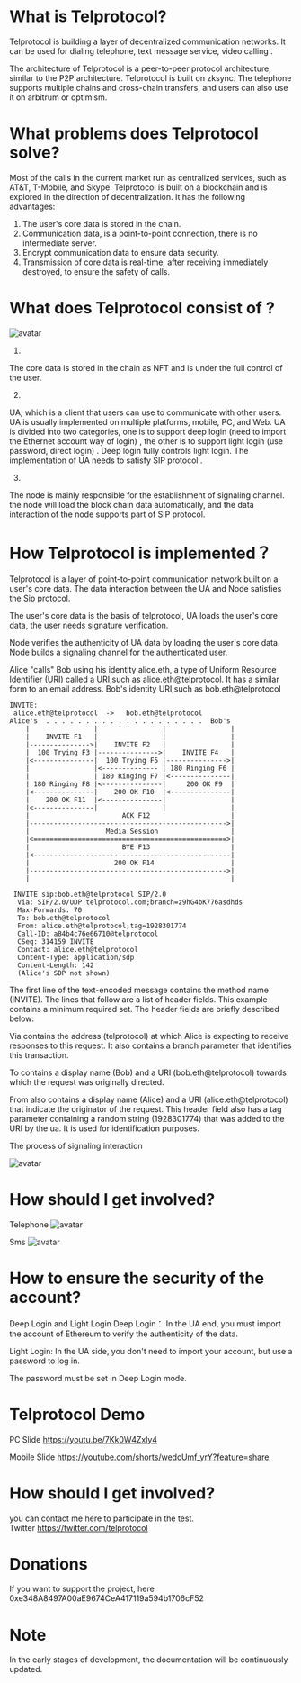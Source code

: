 # What is Telprotocol?

Telprotocol is building a layer of decentralized communication networks. It can be used for dialing telephone, text message service, video calling .

The architecture of Telprotocol is a peer-to-peer protocol architecture, similar to the P2P architecture. Telprotocol is built on zksync. The telephone supports multiple chains and cross-chain transfers, and users can also use it on arbitrum or optimism.


# What problems does Telprotocol solve?

Most of the calls in the current market run as centralized services, such as AT&T, T-Mobile, and Skype.
Telprotocol is built on a blockchain and is explored in the direction of decentralization. It has the following advantages:

1. The user's core data is stored in the chain.
2. Communication data, is a point-to-point connection, there is no intermediate server.
3. Encrypt communication data to ensure data security.
4. Transmission of core data is real-time, after receiving immediately destroyed, to ensure the safety of calls.


# What does Telprotocol consist of ?

![avatar](/tel.png)

1. 
The core data is stored in the chain as NFT and is under the full control of the user.

2. 
UA, which is a client that users can use to communicate with other users. UA is usually implemented on multiple platforms, mobile, PC, and Web.
UA is divided into two categories, one is to support deep login (need to import the Ethernet account way of login) , the other is to support light login (use password, direct login) .
Deep login fully controls light login. The implementation of UA needs to satisfy SIP protocol .

3. 
The node is mainly responsible for the establishment of signaling channel. the node will load the block chain data automatically, and the data interaction of the node supports part of SIP protocol.


# How Telprotocol is implemented？

Telprotocol is a layer of point-to-point communication network built on a user's core data. The data interaction between the UA and Node satisfies the Sip protocol.

The user's core data is the basis of telprotocol, UA loads the user's core data, the user needs signature verification.

Node verifies the authenticity of UA data by loading the user's core data. Node builds a signaling channel for the authenticated user.

Alice "calls" Bob using his identity alice.eth, a type of Uniform Resource
   Identifier (URI) called a URI,such as alice.eth@telprotocol.
    It has a similar form to an email address.
    Bob's identity URI,such as bob.eth@telprotocol

    INVITE:
     alice.eth@telprotocol  ->   bob.eth@telprotocol
    Alice's  . . . . . . . . . . . . . . . . . . . .  Bob's
        |                |                |                |
        |    INVITE F1   |                |                |
        |--------------->|    INVITE F2   |                |
        |  100 Trying F3 |--------------->|    INVITE F4   |
        |<---------------|  100 Trying F5 |--------------->|
        |                |<-------------- | 180 Ringing F6 |
        |                | 180 Ringing F7 |<---------------|
        | 180 Ringing F8 |<---------------|     200 OK F9  |
        |<---------------|    200 OK F10  |<---------------|
        |    200 OK F11  |<---------------|                |
        |<---------------|                |                |
        |                       ACK F12                    |
        |------------------------------------------------->|
        |                   Media Session                  |
        |<================================================>|
        |                       BYE F13                    |
        |<-------------------------------------------------|
        |                     200 OK F14                   |
        |------------------------------------------------->|
        |                                                  |

     INVITE sip:bob.eth@telprotocol SIP/2.0
      Via: SIP/2.0/UDP telprotocol.com;branch=z9hG4bK776asdhds
      Max-Forwards: 70
      To: bob.eth@telprotocol
      From: alice.eth@telprotocol;tag=1928301774
      Call-ID: a84b4c76e66710@telprotocol
      CSeq: 314159 INVITE
      Contact: alice.eth@telprotocol
      Content-Type: application/sdp
      Content-Length: 142
      (Alice's SDP not shown)

 The first line of the text-encoded message contains the method name
   (INVITE).  The lines that follow are a list of header fields.  This
   example contains a minimum required set.  The header fields are
   briefly described below:

   Via contains the address (telprotocol) at which Alice is
   expecting to receive responses to this request.  It also contains a
   branch parameter that identifies this transaction.

   To contains a display name (Bob) and a URI
   (bob.eth@telprotocol) towards which the request was originally
   directed. 

   From also contains a display name (Alice) and a URI
   (alice.eth@telprotocol) that indicate the originator of the request.
   This header field also has a tag parameter containing a random string
   (1928301774) that was added to the URI by the ua.  It is used
   for identification purposes.

   The process of signaling interaction  
     
   ![avatar](/interaction.png)


# How should I get involved?

Telephone
![avatar](/telephone.png)


Sms
![avatar](/sms.png)


# How to ensure the security of the account?

Deep Login and Light Login
Deep Login： In the UA end, you must import the account of Ethereum to verify the authenticity of the data.

Light Login:  In the UA side, you don't need to import your account, but use a password to log in.

The password must be set in Deep Login mode.


# Telprotocol Demo

PC Slide
https://youtu.be/7Kk0W4Zxly4


Mobile Slide
https://youtube.com/shorts/wedcUmf_yrY?feature=share


# How should I get involved?

you can contact me here to participate in the test.  
Twitter https://twitter.com/telprotocol

# Donations

If you want to support the project, here  
0xe348A8497A00aE9674CeA417119a594b1706cF52  


# Note

In the early stages of development, the documentation will be continuously updated.